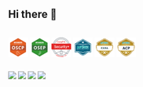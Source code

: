 ## Hi there 👋


<div style="display: inline_block"><br>
  <img align="center" alt="lazy-oscp" height="40" width="40" src="https://github.com/L4zyFox/L4zyFox/blob/main/certs/OSCP.png">
  <img align="center" alt="lazy-osep" height="40" width="40" src="https://github.com/L4zyFox/L4zyFox/blob/main/certs/OSEP.png">
  <img align="center" alt="lazy-sec" height="40" width="40" src="https://github.com/L4zyFox/L4zyFox/blob/main/certs/SEC.png">
  <img align="center" alt="lazy-apisec" height="40" width="40" src="https://github.com/L4zyFox/L4zyFox/blob/main/certs/APISEC.png">
  <img align="center" alt="lazy-casa" height="40" width="40" src="https://github.com/L4zyFox/L4zyFox/blob/main/certs/CASA.png">
  <img align="center" alt="lazy-acp" height="40" width="40" src="https://github.com/L4zyFox/L4zyFox/blob/main/certs/ACP.png">
</div>

##

<div> 
  <a href="https://www.credential.net/profile/williamswn/wallet" target="_blank"><img src="https://img.shields.io/badge/accredible-1e00ff?style=for-the-badge&logo=accredible&logoColor=white" target="_blank"></a>
  <a href="https://www.credly.com/users/stefan-william-nascente" target="_blank"><img src="https://img.shields.io/badge/credly-e66023?style=for-the-badge&logo=credly&logoColor=white" target="_blank"></a>
 	<a href="https://www.linkedin.com/in/stefanswn/" target="_blank"><img src="https://img.shields.io/badge/-LinkedIn-%230077B5?style=for-the-badge&logo=linkedin&logoColor=white" target="_blank"></a> 
  <a href="https://www.youtube.com/@VulpiSec" target="_blank"><img src="https://img.shields.io/badge/YouTube-FF0000?style=for-the-badge&logo=youtube&logoColor=white" target="_blank"></a>
</div>
